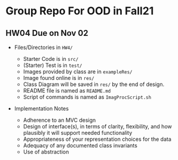 # Group Repo For OOD in Fall21

## HW04 Due on Nov 02

- Files/Directories in `HW4/`
    - Starter Code is in  `src/`
    - (Starter) Test is in `test/`
    - Images provided by class are in `exampleRes/`
    - Image found online is in `res/`
    - Class Diagram will be saved in `res/` by the end of design.
    - README file is named as `README.md`
    - Script of commands is named as `ImagProcScript.sh`

- Implementation Notes
  - Adherence to an MVC design
  - Design of interface(s), in terms of clarity, flexibility, and how plausibly it will support needed functionality
  - Appropriateness of your representation choices for the data
  - Adequacy of any documented class invariants 
  - Use of abstraction

